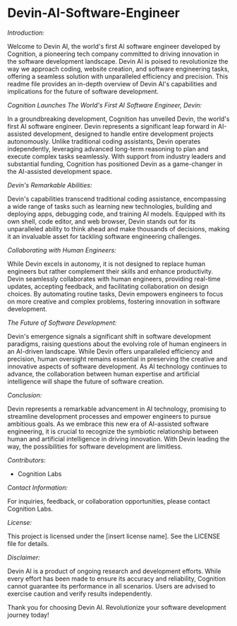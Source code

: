 # Devin-AI-Software-Engineer

*Introduction:*

Welcome to Devin AI, the world's first AI software engineer developed by Cognition, a pioneering tech company committed to driving innovation in the software development landscape. Devin AI is poised to revolutionize the way we approach coding, website creation, and software engineering tasks, offering a seamless solution with unparalleled efficiency and precision. This readme file provides an in-depth overview of Devin AI's capabilities and implications for the future of software development.

*Cognition Launches The World's First AI Software Engineer, Devin:*

In a groundbreaking development, Cognition has unveiled Devin, the world's first AI software engineer. Devin represents a significant leap forward in AI-assisted development, designed to handle entire development projects autonomously. Unlike traditional coding assistants, Devin operates independently, leveraging advanced long-term reasoning to plan and execute complex tasks seamlessly. With support from industry leaders and substantial funding, Cognition has positioned Devin as a game-changer in the AI-assisted development space.

*Devin's Remarkable Abilities:*

Devin's capabilities transcend traditional coding assistance, encompassing a wide range of tasks such as learning new technologies, building and deploying apps, debugging code, and training AI models. Equipped with its own shell, code editor, and web browser, Devin stands out for its unparalleled ability to think ahead and make thousands of decisions, making it an invaluable asset for tackling software engineering challenges.

*Collaborating with Human Engineers:*

While Devin excels in autonomy, it is not designed to replace human engineers but rather complement their skills and enhance productivity. Devin seamlessly collaborates with human engineers, providing real-time updates, accepting feedback, and facilitating collaboration on design choices. By automating routine tasks, Devin empowers engineers to focus on more creative and complex problems, fostering innovation in software development.

*The Future of Software Development:*

Devin's emergence signals a significant shift in software development paradigms, raising questions about the evolving role of human engineers in an AI-driven landscape. While Devin offers unparalleled efficiency and precision, human oversight remains essential in preserving the creative and innovative aspects of software development. As AI technology continues to advance, the collaboration between human expertise and artificial intelligence will shape the future of software creation.

*Conclusion:*

Devin represents a remarkable advancement in AI technology, promising to streamline development processes and empower engineers to pursue ambitious goals. As we embrace this new era of AI-assisted software engineering, it is crucial to recognize the symbiotic relationship between human and artificial intelligence in driving innovation. With Devin leading the way, the possibilities for software development are limitless.

*Contributors:*

- Cognition Labs

*Contact Information:*

For inquiries, feedback, or collaboration opportunities, please contact Cognition Labs.

*License:*

This project is licensed under the [insert license name]. See the LICENSE file for details.

*Disclaimer:*

Devin AI is a product of ongoing research and development efforts. While every effort has been made to ensure its accuracy and reliability, Cognition cannot guarantee its performance in all scenarios. Users are advised to exercise caution and verify results independently.

Thank you for choosing Devin AI. Revolutionize your software development journey today!
